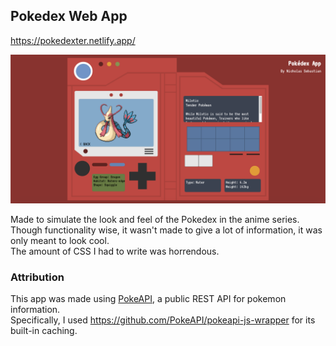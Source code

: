 ## Pokedex Web App

https://pokedexter.netlify.app/

![alt text](screenshot.png)

Made to simulate the look and feel of the Pokedex in the anime series.<br>
Though functionality wise, it wasn't made to give a lot of information, it was only meant to look cool.<br>
The amount of CSS I had to write was horrendous.

### Attribution
This app was made using [PokeAPI](https://pokeapi.co/), a public REST API for pokemon information.<br>
Specifically, I used https://github.com/PokeAPI/pokeapi-js-wrapper for its built-in caching.
